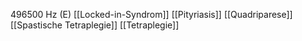 496500 Hz (E)
[[Locked-in-Syndrom]]
[[Pityriasis]]
[[Quadriparese]]
[[Spastische Tetraplegie]]
[[Tetraplegie]]